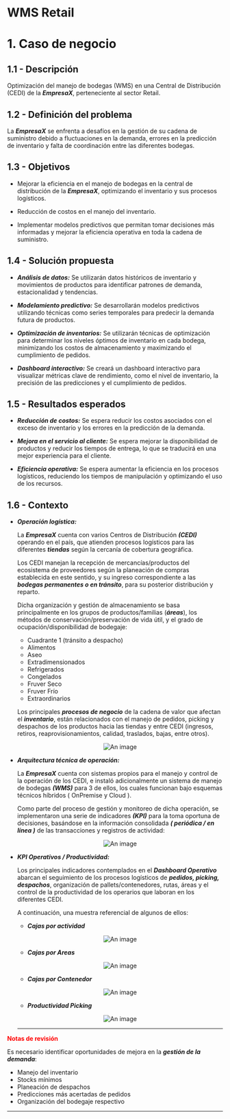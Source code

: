 # WMS Retail

# **1. Caso de negocio**

## 1.1 - Descripción

Optimización del manejo de bodegas (WMS) en una Central de Distribución (CEDI) de la **_EmpresaX_**, perteneciente al sector Retail.

## 1.2 - Definición del problema

La **_EmpresaX_** se enfrenta a desafíos en la gestión de su cadena de suministro debido a fluctuaciones en la demanda, errores en la predicción de inventario y falta de coordinación entre las diferentes bodegas.

## 1.3 - Objetivos

- Mejorar la eficiencia en el manejo de bodegas en la central de distribución de la **_EmpresaX_**, optimizando el inventario y sus procesos logísticos.

- Reducción de costos en el manejo del inventario.

- Implementar modelos predictivos que permitan tomar decisiones más informadas y mejorar la eficiencia operativa en toda la cadena de suministro.

## 1.4 - Solución propuesta

- **_Análisis de datos:_** Se utilizarán datos históricos de inventario y movimientos de productos para identificar patrones de demanda, estacionalidad y tendencias.

- **_Modelamiento predictivo:_** Se desarrollarán modelos predictivos utilizando técnicas como series temporales para predecir la demanda futura de productos.

- **_Optimización de inventarios:_** Se utilizarán técnicas de optimización para determinar los niveles óptimos de inventario en cada bodega, minimizando los costos de almacenamiento y maximizando el cumplimiento de pedidos.

- **_Dashboard interactivo:_** Se creará un dashboard interactivo para visualizar métricas clave de rendimiento, como el nivel de inventario, la precisión de las predicciones y el cumplimiento de pedidos.

## 1.5 - Resultados esperados

- **_Reducción de costos:_** Se espera reducir los costos asociados con el exceso de inventario y los errores en la predicción de la demanda.

- **_Mejora en el servicio al cliente:_** Se espera mejorar la disponibilidad de productos y reducir los tiempos de entrega, lo que se traducirá en una mejor experiencia para el cliente.

- **_Eficiencia operativa:_** Se espera aumentar la eficiencia en los procesos logísticos, reduciendo los tiempos de manipulación y optimizando el uso de los recursos.

## 1.6 - Contexto

- **_Operación logística:_**
  
  La **_EmpresaX_** cuenta con varios Centros de Distribución **_(CEDI)_** operando en el país, que atienden procesos logísticos para las diferentes **_tiendas_** según la cercanía de cobertura geográfica.

  Los CEDI manejan la recepción de mercancías/productos del ecosistema de proveedores según la planeación de compras establecida en este sentido, y su ingreso correspondiente a las **_bodegas permanentes o en tránsito_**, para su posterior distribución y reparto.

  Dicha organización y gestión de almacenamiento se basa principalmente en los grupos de productos/familias (**_áreas_**), los métodos de conservación/preservación de vida útil, y el grado de ocupación/disponibilidad de bodegaje:

  - Cuadrante 1 (tránsito a despacho)
  - Alimentos
  - Aseo
  - Extradimensionados
  - Refrigerados
  - Congelados
  - Fruver Seco
  - Fruver Frío
  - Extraordinarios

  Los principales **_procesos de negocio_** de la cadena de valor que afectan el **_inventario_**, están relacionados con el manejo de pedidos, picking y despachos de los productos hacia las tiendas y entre CEDI (ingresos, retiros, reaprovisionamientos, calidad, traslados, bajas, entre otros).

  <div align="center">

  ![An image](https://drive.google.com/uc?id=1lQp0OpgtmyET3Cphjtds0M4b8N7rolP5)

  <div align="initial">

- **_Arquitectura técnica de operación:_**
  
  La **_EmpresaX_** cuenta con sistemas propios para el manejo y control de la operación de los CEDI, e instaló adicionalmente un sistema de manejo de bodegas **_(WMS)_** para 3 de ellos, los cuales funcionan bajo esquemas técnicos híbridos ( OnPremise y Cloud ).

  Como parte del proceso de gestión y monitoreo de dicha operación, se  implementaron una serie de indicadores **_(KPI)_** para la toma oportuna de decisiones, basándose en la información consolidada **_( periódica / en línea )_** de las transacciones y registros de actividad:

  <div align="center">

  ![An image](https://drive.google.com/uc?id=1hBEhwCATBOxE0xohjrR7w4rtDQOkuKhK)

  <div align="initial">

- **_KPI Operativos / Productividad:_**
  
  Los principales indicadores contemplados en el **_Dashboard Operativo_** abarcan el seguimiento de los procesos logísticos de **_pedidos, picking, despachos_**, organización de pallets/contenedores, rutas, áreas y el control de la productividad de los operarios que laboran en los diferentes CEDI.

  A continuación, una muestra referencial de algunos de ellos:

  - **_Cajas por actividad_**

  <div align="center">

  ![An image](https://drive.google.com/uc?id=1hB31ZcAnFGIBrKVigCej1Vc4s7d8Uev4)

  <div align="initial">

  - **_Cajas por Areas_**
  
  <div align="center">

  ![An image](https://drive.google.com/uc?id=1h-V6HCtPQAfNe5rAAOo7sjZYRVNJNHCi)

  <div align="initial">

  - **_Cajas por Contenedor_**

  <div align="center">

  ![An image](https://drive.google.com/uc?id=1gydqp1O05oOt1Bht2Qm-b-tRqTkS5drk)

  <div align="initial">

  - **_Productividad Picking_**
  
  <div align="center">

  ![An image](https://drive.google.com/uc?id=1gsAOviGdhRgjycWRTKO3cG6req2A6eXP)

  <div align="initial">

  ---
**<font color='red'>Notas de revisión</font>**

Es necesario identificar oportunidades de mejora en la **_gestión de la demanda_**:
- Manejo del inventario
- Stocks mínimos
- Planeación de despachos
- Predicciones más acertadas de pedidos
- Organización del bodegaje respectivo

---
